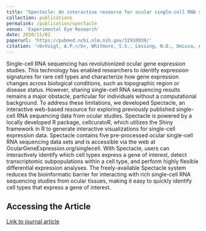 ```yaml
---
title: "Spectacle: An interactive resource for ocular single-cell RNA sequencing data analysis"
collection: publications
permalink: /publication/spectacle
venue: 'Experimental Eye Research'
date: 2020/11/02
paperurl: 'https://pubmed.ncbi.nlm.nih.gov/32910939/'
citation: '<b>Voigt, A.P.</b>, Whitmore, S.S., Lessing, N.D., DeLuca, A.P., Tucker, B.A., Stone, E.M., Mullins, R.F., Scheetz, T.E. Spectacle: An interactive resource for ocular single-cell RNA sequencing data analysis. Experimental eye research 2020.'
---
```


Single-cell RNA sequencing has revolutionized ocular gene expression studies. This technology has enabled researchers to identify expression signatures for rare cell types and characterize how gene expression changes across biological conditions, such as topographic region or disease status. However, sharing single-cell RNA sequencing results remains a major obstacle, particular for individuals without a computational background. To address these limitations, we developed Spectacle, an interactive web-based resource for exploring previously published single-cell RNA sequencing data from ocular studies. Spectacle is powered by a locally developed R package, cellcuratoR, which utilizes the Shiny framework in R to generate interactive visualizations for single-cell expression data. Spectacle contains five pre-processed ocular single-cell RNA sequencing data sets and is accessible via the web at OcularGeneExpression.org/singlecell. With Spectacle, users can interactively identify which cell types express a gene of interest, detect transcriptomic subpopulations within a cell type, and perform highly flexible differential expression analyses. The freely-available Spectacle system reduces the bioinformatic barrier for interacting with rich single-cell RNA sequencing studies from ocular tissues, making it easy to quickly identify cell types that express a gene of interest.

Accessing the Article
-----
[Link to journal article](https://pubmed.ncbi.nlm.nih.gov/32910939/)


